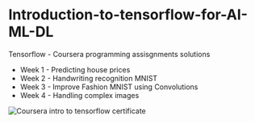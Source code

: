 # Introduction-to-tensorflow-for-AI-ML-DL

Tensorflow - Coursera programming assisgnments solutions

- Week 1 - Predicting house prices
- Week 2 - Handwriting recognition MNIST 
- Week 3 - Improve Fashion MNIST using Convolutions
- Week 4 - Handling complex images

![Coursera intro to tensorflow certificate](https://user-images.githubusercontent.com/51138087/93663426-db177f80-fa1c-11ea-8228-7e59540bcdd7.png)
